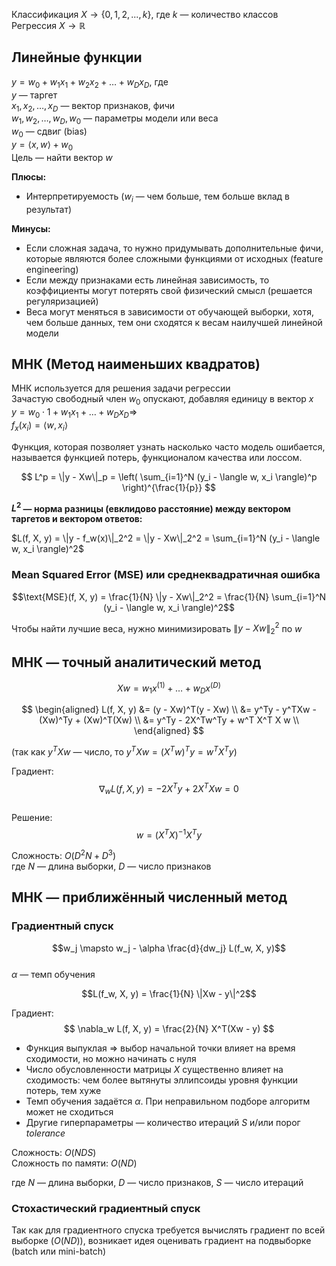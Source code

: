 Классификация $X \to \{0, 1, 2, ..., k\}$, где $k$ — количество классов  
Регрессия $X \to \mathbb{R}$

## Линейные функции

$y = w_0 + w_1x_1 + w_2x_2 + \dots + w_Dx_D$, где  
$y$ — таргет  
$x_1, x_2, \dots, x_D$ — вектор признаков, фичи  
$w_1, w_2, \dots, w_D, w_0$ — параметры модели или веса  
$w_0$ — сдвиг (bias)  
$y = \langle x, w \rangle + w_0$  
Цель — найти вектор $w$

**Плюсы:**
- Интерпретируемость ($w_i$ — чем больше, тем больше вклад в результат)

**Минусы:**
- Если сложная задача, то нужно придумывать дополнительные фичи, которые являются более сложными функциями от исходных (feature engineering)
- Если между признаками есть линейная зависимость, то коэффициенты могут потерять свой физический смысл (решается регуляризацией)
- Веса могут меняться в зависимости от обучающей выборки, хотя, чем больше данных, тем они сходятся к весам наилучшей линейной модели

## МНК (Метод наименьших квадратов)

МНК используется для решения задачи регрессии  
Зачастую свободный член $w_0$ опускают, добавляя единицу в вектор $x$  
$y = w_0 \cdot 1 + w_1x_1 + \dots + w_Dx_D \Rightarrow$  
$f_x(x_i) = \langle w, x_i \rangle$

Функция, которая позволяет узнать насколько часто модель ошибается, называется функцией потерь, функционалом качества или лоссом.


$$
L^p = \|y - Xw\|_p = \left( \sum_{i=1}^N (y_i - \langle w, x_i \rangle)^p \right)^{\frac{1}{p}}
$$

**$L^2$ — норма разницы (евклидово расстояние) между вектором таргетов и вектором ответов:**

$L(f, X, y) = \|y - f_w(x)\|_2^2 = \|y - Xw\|_2^2 = \sum_{i=1}^N (y_i - \langle w, x_i \rangle)^2$

### Mean Squared Error (MSE) или среднеквадратичная ошибка

$$\text{MSE}(f, X, y) = \frac{1}{N} \|y - Xw\|_2^2 = \frac{1}{N} \sum_{i=1}^N (y_i - \langle w, x_i \rangle)^2$$

Чтобы найти лучшие веса, нужно минимизировать $\|y - Xw\|_2^2$ по $w$

## МНК — точный аналитический метод

$$Xw = w_1x^{(1)} + \dots + w_Dx^{(D)}$$

$$
\begin{aligned}
L(f, X, y) &= (y - Xw)^T(y - Xw) \\
&= y^Ty - y^TXw - (Xw)^Ty + (Xw)^T(Xw) \\
&= y^Ty - 2X^Tw^Ty + w^T X^T X w \\
\end{aligned}
$$

(так как $y^TXw$ — число, то $y^TXw = (X^T w)^T y = w^T X^T y$)

Градиент:
$$\nabla_w L(f, X, y) = -2X^Ty + 2X^TXw = 0$$  
Решение:
$$w = (X^TX)^{-1}X^Ty$$

Сложность: $O(D^2N + D^3)$  
где $N$ — длина выборки, $D$ — число признаков

## МНК — приближённый численный метод

### Градиентный спуск

$$w_j \mapsto w_j - \alpha \frac{d}{dw_j} L(f_w, X, y)$$  
$\alpha$ — темп обучения

$$L(f_w, X, y) = \frac{1}{N} \|Xw - y\|^2$$

Градиент:
$$
\nabla_w L(f, X, y) = \frac{2}{N} X^T(Xw - y)
$$

- Функция выпуклая $\Rightarrow$ выбор начальной точки влияет на время сходимости, но можно начинать с нуля
- Число обусловленности матрицы $X$ существенно влияет на сходимость: чем более вытянуты эллипсоиды уровня функции потерь, тем хуже
- Темп обучения задаётся $\alpha$. При неправильном подборе алгоритм может не сходиться
- Другие гиперпараметры — количество итераций $S$ и/или порог $tolerance$

Сложность: $O(NDS)$  
Сложность по памяти: $O(ND)$

где $N$ — длина выборки, $D$ — число признаков, $S$ — число итераций

### Стохастический градиентный спуск

Так как для градиентного спуска требуется вычислять градиент по всей выборке ($O(ND)$), возникает идея оценивать градиент на подвыборке (batch или mini-batch)
